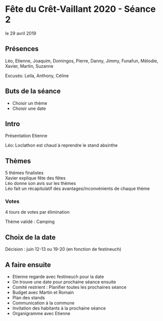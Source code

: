 # Fête du Crêt-Vaillant 2020 - Séance 2

le 29 avril 2019

## Présences

Léo, Etienne, Joaquim, Domingos, Pierre, Danny, Jimmy, Funafun, Mélodie, Xavier, Martin, Suzanne

Excusés:
Leila, Anthony, Céline

## Buts de la séance 

* Choisir un thème
* Choisir une date

## Intro

Présentation Etienne

Léo: Loclathon est chaud à reprendre le stand absinthe

## Thèmes

5 thèmes finalistes  
Xavier explique fête des fêtes  
Léo donne son avis sur les thèmes  
Léo fait un récapitulatif des avantages/inconvénients de chaque thème

### Votes

4 tours de votes par élimination

Thème validé : Camping

## Choix de la date

Décision : juin 12-13 ou 19-20 (en fonction de festineuch)

## A faire ensuite

* Etienne regarde avec festineuch pour la date
* On trouve une date pour prochaine séance ensuite
* Comité restrient : Planifier toutes les prochaines séance 
* Budget avec Martin et Romain
* Plan des stands
* Communication à la commune
* Invitation des habitants à la prochaine séance
* Organigramme avec Etienne
